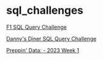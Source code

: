 # sql_challenges
[F1 SQL Query Challenge](./formula_1_dataset.md)

[Danny's Diner SQL Query Challenge](./dannys_diner.md)

[Preppin' Data: - 2023 Week 1](./preppin_data%20-%202023%20week%201.md)